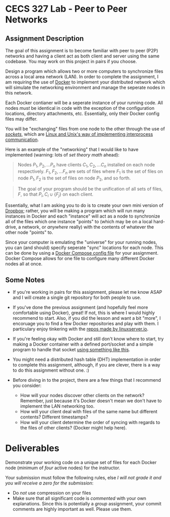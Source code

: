 # CECS 327 Lab - Peer to Peer Networks

## Assignment Description
The goal of this assignment is to become familiar with peer to peer (P2P) networks and having a client act as both client and server using the same codebase. You may work on this project in pairs if you choose.

Design a program which allows two or more computers to synchronize files across a local area network (LAN). In order to complete the assignment, I am requiring the use of [Docker](https://www.docker.com) to implement your distributed network which will simulate the networking environment and manage the seperate nodes in this network.

Each Docker contianer will be a seperate instance of your running code. All nodes *must* be identical in code with the exception of the configuration locations, directory attachments, etc. Essentially, only their Docker config files may differ.

You will be "exchanging" files from one node to the other through the use of *[sockets](https://linux.die.net/man/7/socket)*, which are [Linux and Unix's way of implementing interprocess communication](https://www.linuxhowtos.org/C_C++/socket.htm).

Here is an example of the "networking" that I would like to have implemented (warning: lots of *set theory math* ahead):

> Nodes $P_{1},P_{2},\ldots P_{n}$ have clients $C_{1},C_{2},\ldots C_{n}$ installed on each node respectively. $F_{1},F_{2},\ldots F_{n}$ are sets of files where $F_{1}$ is the set of files on node $P_{1}, F_{2}$ is the set of files on node $P_{2}$, and so forth.

> The goal of your program should be the unification of all sets of files, $F$, so that $P_{i},C_{i}\cup \{ F_{j}\}$ on each client.

Essentially, what I am asking you to do is to create your own mini version of [Dropbox](https://dropbox.com); rather, you will be making a program which will run many instances in Docker and each "instance" will act as a node to synchronize all of the files which one instance "points" to (which may be on a local hard-drive, a network, or *anywhere* really) with the contents of whatever the other node "points" to.

Since your computer is emulating the "universe" for your running nodes, you can (and should) specify seperate "sync" locations for each node. This can be done by using a [Docker Compose config file](https://docs.docker.com/compose) for your assignment. Docker Compose allows for one file to configure many different Docker nodes all at once.

## Some Notes
* If you're working in pairs for this assignment, please let me know ASAP and I will create a single git repository for both people to use.
* If you've done the previous assignment (and hopefully feel more comfortable using Docker), great! If not, this is where I would highly recommend to start. Also, if you did the lesson and want a bit "more", I encoruage you to find a few Docker repositories and play with them. I particulary enjoy tinkering with the [repos made by linuxserver.io](https://www.linuxserver.io).
* If you're feeling okay with Docker and still don't know where to start, try making a Docker container with a defined port/socket and a simple program to handle that socket [using something like this](https://realpython.com/python-sockets).
* You might need a distributed hash table (DHT) 
implementation in order to complete this assignment, although, if you are clever, there is a way to do this assignment without one. :)

* Before diving in to the project, there are a few things that I recommend you consider:
  * How will your nodes discover other clients on the network? Remember, just because it's Docker doesn't mean we don't have to implement the LAN networking too.
  * How will your client deal with files of the same name but different contents? Different timestamps?
  * How will your client determine the order of syncing with regards to the files of other clients? (Docker might help here).

# Deliverables
Demonstrate your working code on a unique set of files for each Docker node (minimum of *four* active nodes) for the instructor.

Your submission must follow the following rules, else *I will not grade it and you will receive a zero for the submission*:

* Do *not* use compression on your files
* Make sure that all significant code is *commented* with your own explanations. Since this is potentially a *group* assignment, your commit comments are highly important as well. Please use them.
